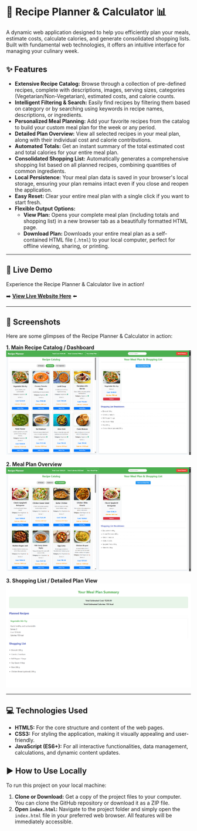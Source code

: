 # 🍲 Recipe Planner & Calculator 📊

A dynamic web application designed to help you efficiently plan your meals, estimate costs, calculate calories, and generate consolidated shopping lists. Built with fundamental web technologies, it offers an intuitive interface for managing your culinary week.

## ✨ Features

* **Extensive Recipe Catalog:** Browse through a collection of pre-defined recipes, complete with descriptions, images, serving sizes, categories (Vegetarian/Non-Vegetarian), estimated costs, and calorie counts.
* **Intelligent Filtering & Search:** Easily find recipes by filtering them based on category or by searching using keywords in recipe names, descriptions, or ingredients.
* **Personalized Meal Planning:** Add your favorite recipes from the catalog to build your custom meal plan for the week or any period.
* **Detailed Plan Overview:** View all selected recipes in your meal plan, along with their individual cost and calorie contributions.
* **Automated Totals:** Get an instant summary of the total estimated cost and total calories for your entire meal plan.
* **Consolidated Shopping List:** Automatically generates a comprehensive shopping list based on all planned recipes, combining quantities of common ingredients.
* **Local Persistence:** Your meal plan data is saved in your browser's local storage, ensuring your plan remains intact even if you close and reopen the application.
* **Easy Reset:** Clear your entire meal plan with a single click if you want to start fresh.
* **Flexible Output Options:**
    * **View Plan:** Opens your complete meal plan (including totals and shopping list) in a new browser tab as a beautifully formatted HTML page.
    * **Download Plan:** Downloads your entire meal plan as a self-contained HTML file (`.html`) to your local computer, perfect for offline viewing, sharing, or printing.

---

## 🚀 Live Demo

Experience the Recipe Planner & Calculator live in action!

➡️ **[View Live Website Here](https://isaansari.github.io/Recipe-planner/)** ⬅️

---

## 📸 Screenshots

Here are some glimpses of the Recipe Planner & Calculator in action:

**1. Main Recipe Catalog / Dashboard**
![Main Recipe Catalog](Screenshot-1.png)

**2. Meal Plan Overview**
![Meal Plan Overview](Screenshot-2.png)

**3. Shopping List / Detailed Plan View**
![Shopping List / Detailed View](Screenshot-3.png)

---

## 💻 Technologies Used

* **HTML5:** For the core structure and content of the web pages.
* **CSS3:** For styling the application, making it visually appealing and user-friendly.
* **JavaScript (ES6+):** For all interactive functionalities, data management, calculations, and dynamic content updates.

## ▶️ How to Use Locally

To run this project on your local machine:

1.  **Clone or Download:** Get a copy of the project files to your computer. You can clone the GitHub repository or download it as a ZIP file.
2.  **Open `index.html`:** Navigate to the project folder and simply open the `index.html` file in your preferred web browser. All features will be immediately accessible.
